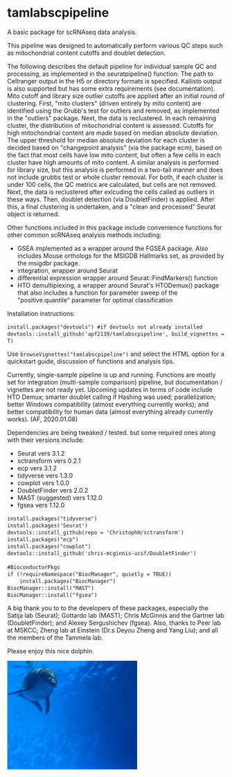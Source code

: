 # tamlabscpipeline
A basic package for scRNAseq data analysis.

This pipeline was designed to automatically perform various QC steps such as mitochondrial content cutoffs and doublet detection.

The following describes the default pipeline for individual sample QC and processing, as implemented in the seuratpipeline() function:
The path to Cellranger output in the H5 or directory formats is specified. Kallisto output is also supported but has some extra requirements (see documentation).
Mito cutoff and library size outlier cutoffs are applied after an initial round of clustering. First, "mito clusters" (driven entirely by mito content) are identified using the Grubb's test for outliers and removed, as implemented in the "outliers" package. 
Next, the data is reclustered. In each remaining cluster, the distribution of mitochondrial content is assessed. Cutoffs for high mitochondrial content are made based on median absolute deviation. The upper threshold for median absolute deviation for each cluster is decided based on "changepoint analysis" (via the package ecm), based on the fact that most cells have low mito content, but often a few cells in each cluster have high amounts of mito content.
A similar analysis is performed for library size, but this analysis is performed in a two-tail manner and does not include grubbs test or whole cluster removal.
For both, if each cluster is under 100 cells, the QC metrics are calculated, but cells are not removed.
Next, the data is reclustered after exlcuding the cells called as outliers in these ways. Then, doublet detection (via DoubletFinder) is applied.
After this, a final clustering is undertaken, and a "clean and processed" Seurat object is returned.

Other functions included in this package include convenience functions for other common scRNAseq analysis methods including:

- GSEA implemented as a wrapper around the FGSEA package. Also includes Mouse orthologs for the MSIGDB Hallmarks set, as provided by the msigdbr package.
- integration, wrapper around Seurat
- differential expression wrapper around Seurat::FindMarkers() function
- HTO demultiplexing, a wrapper around Seurat's HTODemux() package that also includes a function for parameter sweep of the "positive.quantile" parameter for optimal classification




Installation instructions:
```
install.packages("devtools") #if devtools not already installed
devtools::install_github('apf2139/tamlabscpipeline', build_vignettes = T)
```

Use `browseVignettes("tamlabscpipeline")` and select the HTML option for a quickstart guide, discussion of functions and analysis tips.


Currently, single-sample pipeline is up and running. Functions are mostly set for integration (multi-sample comparison) pipeline, but documentation / vignettes are not ready yet. Upcoming updates in terms of code include HTO Demux; smarter doublet calling if Hashing was used; parallelization; better Windows compatibility (almost everything currently works); and better compatibility for human data (almost everything already currently works). (AF, 2020.01.08)

Dependencies are being tweaked / tested. but some required ones along with their versions include:

* Seurat vers 3.1.2
* sctransform vers 0.2.1
* ecp vers 3.1.2
* tidyverse vers 1.3.0
* cowplot vers 1.0.0
* DoubletFinder vers 2.0.2
* MAST (suggested) vers 1.12.0
* fgsea vers 1.12.0



```
install.packages("tidyverse")
install.packages('Seurat')
devtools::install_github(repo = 'ChristophH/sctransform')
install.packages("ecp")
install.packages("cowplot")
devtools::install_github('chris-mcginnis-ucsf/DoubletFinder')

#BioconductorPkgs
if (!requireNamespace("BiocManager", quietly = TRUE))
    install.packages("BiocManager")
BiocManager::install("MAST")
BiocManager::install("fgsea")
```


A big thank you to to the developers of these packages, especially the Satija lab (Seurat); Gottardo lab (MAST); Chris McGinnis and the Gartner lab (DoubletFinder); and Alexey Sergushichev (fgsea). Also, thanks to Peer lab at MSKCC; Zheng lab at Einstein (Dr.s Deyou Zheng and Yang Liu); and all the members of the Tammela lab.


Please enjoy this nice dolphin.

<img src="vignettes/embed/dolphins.jpg" width="300" height="250">
